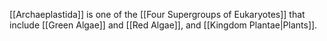 [[Archaeplastida]] is one of the [[Four Supergroups of Eukaryotes]] that include [[Green Algae]] and [[Red Algae]], and [[Kingdom Plantae|Plants]].